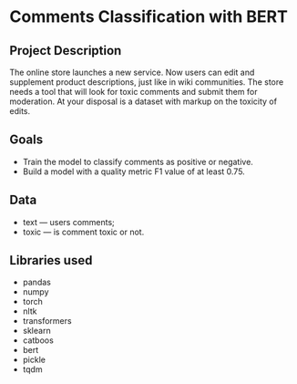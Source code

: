 # Comments Classification with BERT

## Project Description

The online store launches a new service. Now users can edit and supplement product descriptions, just like in wiki communities. The store needs a tool that will look for toxic comments and submit them for moderation. At your disposal is a dataset with markup on the toxicity of edits.

## Goals

* Train the model to classify comments as positive or negative. 
* Build a model with a quality metric F1 value of at least 0.75.


## Data

* text — users comments;
* toxic — is comment toxic or not.

## Libraries used

- pandas
- numpy
- torch
- nltk
- transformers
- sklearn
- catboos
- bert
- pickle
- tqdm